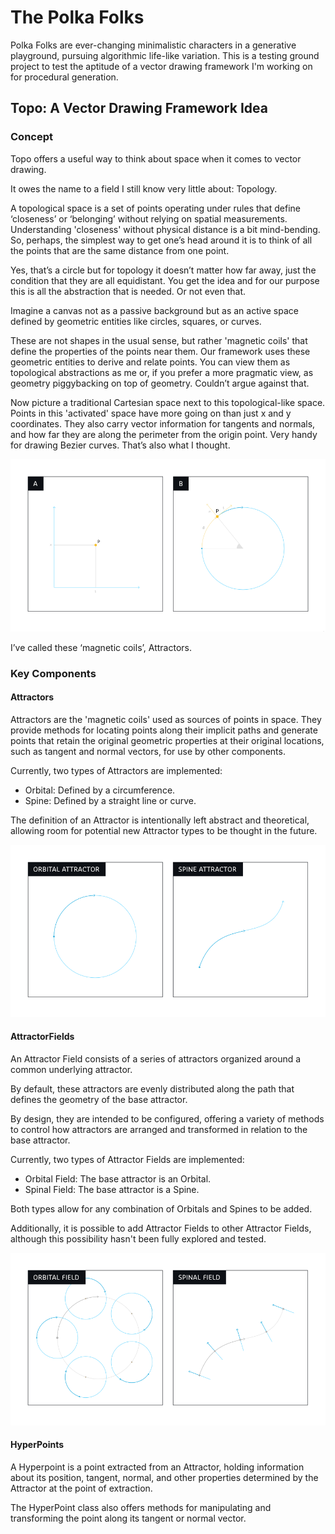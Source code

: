 # The Polka Folks

Polka Folks are ever-changing minimalistic characters in a generative playground, pursuing algorithmic life-like variation.
This is a testing ground project to test the aptitude of a vector drawing framework I'm working on for procedural generation.

## Topo: A Vector Drawing Framework Idea

### Concept

Topo offers a useful way to think about space when it comes to vector drawing. 

It owes the name to a field I still know very little about: Topology.

A topological space is a set of points operating under rules that define ‘closeness’ or ‘belonging’ without relying on spatial measurements. Understanding 'closeness' without physical distance is a bit mind-bending. So, perhaps, the simplest way to get one’s head around it is to think of all the points that are the same distance from one point. 

Yes, that’s a circle but for topology it doesn’t matter how far away, just the condition that they are all equidistant. 
You get the idea and for our purpose this is all the abstraction that is needed. Or not even that.

Imagine a canvas not as a passive background but as an active space defined by geometric entities like circles, squares, or curves.

These are not shapes in the usual sense, but rather 'magnetic coils' that define the properties of the points near them. Our framework uses these geometric entities to derive and relate points. You can view them as topological abstractions as me or, if you prefer a more pragmatic view, as geometry piggybacking on top of geometry. Couldn’t argue against that.

Now picture a traditional Cartesian space next to this topological-like space. Points in this 'activated' space have more going on than just x and y coordinates. They also carry vector information for tangents and normals, and how far they are along the perimeter from the origin point. Very handy for drawing Bezier curves. That’s also what I thought.

![Framework Concept Diagram](/docs/assets/concept-diagram.png)

I’ve called these ‘magnetic coils’, Attractors.

### Key Components

#### Attractors

Attractors are the 'magnetic coils' used as sources of points in space. They provide methods for locating points along their implicit paths and generate points that retain the original geometric properties at their original locations, such as tangent and normal vectors, for use by other components.

Currently, two types of Attractors are implemented:

* Orbital: Defined by a circumference.
* Spine: Defined by a straight line or curve.

The definition of an Attractor is intentionally left abstract and theoretical, allowing room for potential new Attractor types to be thought in the future.

![Attractor Concept Diagram](/docs/assets/attractor-diagram.png)

#### AttractorFields

An Attractor Field consists of a series of attractors organized around a common underlying attractor.

By default, these attractors are evenly distributed along the path that defines the geometry of the base attractor.

By design, they are intended to be configured, offering a variety of methods to control how attractors are arranged and transformed in relation to the base attractor.

Currently, two types of Attractor Fields are implemented:

* Orbital Field: The base attractor is an Orbital.
* Spinal Field: The base attractor is a Spine.

Both types allow for any combination of Orbitals and Spines to be added.

Additionally, it is possible to add Attractor Fields to other Attractor Fields, although this possibility hasn't been fully explored and tested.

![Attractor Field Concept Diagram](/docs/assets/field-diagram.png)

#### HyperPoints

A Hyperpoint is a point extracted from an Attractor, holding information about its position, tangent, normal, and other properties determined by the Attractor at the point of extraction.

The HyperPoint class also offers methods for manipulating and transforming the point along its tangent or normal vector.
